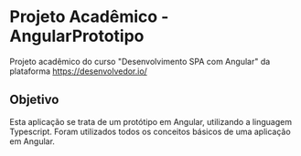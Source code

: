 # Projeto Acadêmico - AngularPrototipo
Projeto acadêmico do curso "Desenvolvimento SPA com Angular" da plataforma https://desenvolvedor.io/

## Objetivo
Esta aplicação se trata de um protótipo em Angular, utilizando a linguagem Typescript. Foram utilizados todos os conceitos básicos de uma aplicação em Angular.